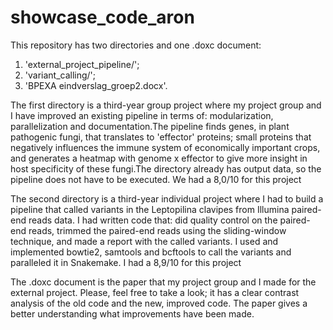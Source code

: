 # showcase_code_aron
This repository has two directories and one .doxc document:
1. 'external_project_pipeline/';
2. 'variant_calling/';
3. 'BPEXA eindverslag_groep2.docx'.

The first directory is a third-year group project where my project group and I have improved an existing pipeline in terms of: modularization, parallelization and documentation.The pipeline finds genes, in plant pathogenic fungi, that translates to 'effector' proteins; small proteins that negatively influences the immune system of economically important crops, and generates a heatmap with genome x effector to give more insight in host specificity of these fungi.The directory already has output data, so the pipeline does not have to be executed. We had a 8,0/10 for this project

The second directory is a third-year individual project where I had to build a pipeline that called variants in the Leptopilina clavipes from Illumina paired-end reads data. I had written code that: did quality control on the paired-end reads, trimmed the paired-end reads using the sliding-window technique, and made a report with the called variants. I used and implemented bowtie2, samtools and bcftools to call the variants and paralleled it in Snakemake. I had a 8,9/10 for this project

The .doxc document is the paper that my project group and I made for the external project. Please, feel free to take a look; it has a clear contrast analysis of the old code and the new, improved code. The paper gives a better understanding what improvements have been made.
